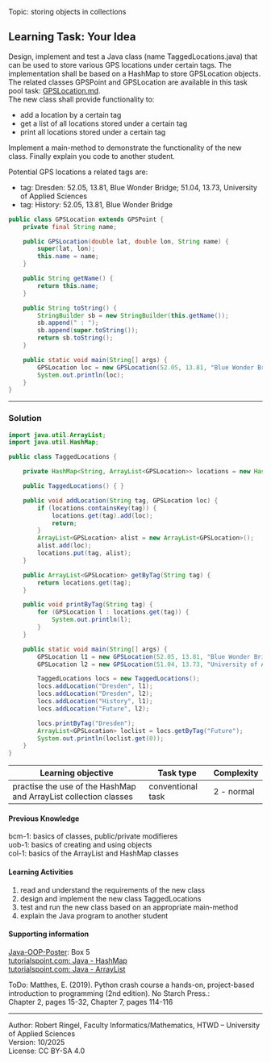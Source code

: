 Topic: storing objects in collections

## Learning Task: Your Idea

Design, implement and test a Java class (name TaggedLocations.java) that can be used to store various GPS locations under certain tags. The implementation shall be based on a HashMap to store GPSLocation objects. The related classes GPSPoint and GPSLocation are available in this task pool task: [GPSLocation.md](../02_ExtensionInterface/GPSLocation.md).  
The new class shall provide functionality to:  
- add a location by a certain tag
- get a list of all locations stored under a certain tag
- print all locations stored under a certain tag

Implement a main-method to demonstrate the functionality of the new class. 
Finally explain you code to another student.

Potential GPS locations a related tags are:  
- tag: Dresden: 52.05, 13.81, Blue Wonder Bridge; 51.04, 13.73, University of Applied Sciences  
- tag: History: 52.05, 13.81, Blue Wonder Bridge

``` java
public class GPSLocation extends GPSPoint {
    private final String name;

    public GPSLocation(double lat, double lon, String name) {
        super(lat, lon);
        this.name = name;
    }

    public String getName() {
        return this.name;
    }

    public String toString() {
        StringBuilder sb = new StringBuilder(this.getName());
        sb.append(" : ");
        sb.append(super.toString());
        return sb.toString();
    }

    public static void main(String[] args) {
        GPSLocation loc = new GPSLocation(52.05, 13.81, "Blue Wonder Bridge");
        System.out.println(loc);
    }
}
``` 

---------------------------------------

### Solution

``` java
import java.util.ArrayList;
import java.util.HashMap;

public class TaggedLocations {

    private HashMap<String, ArrayList<GPSLocation>> locations = new HashMap<String, ArrayList<GPSLocation>>();

    public TaggedLocations() { }

    public void addLocation(String tag, GPSLocation loc) {
        if (locations.containsKey(tag)) {
            locations.get(tag).add(loc);
            return;
        }
        ArrayList<GPSLocation> alist = new ArrayList<GPSLocation>();
        alist.add(loc);
        locations.put(tag, alist);
    }

    public ArrayList<GPSLocation> getByTag(String tag) {
        return locations.get(tag);
    }

    public void printByTag(String tag) {
        for (GPSLocation l : locations.get(tag)) {
            System.out.println(l);
        }
    }

    public static void main(String[] args) {
        GPSLocation l1 = new GPSLocation(52.05, 13.81, "Blue Wonder Bridge");
        GPSLocation l2 = new GPSLocation(51.04, 13.73, "University of Applied Sciences Dresden");

        TaggedLocations locs = new TaggedLocations();
        locs.addLocation("Dresden", l1);
        locs.addLocation("Dresden", l2);
        locs.addLocation("History", l1);
        locs.addLocation("Future", l2);

        locs.printByTag("Dresden");
        ArrayList<GPSLocation> loclist = locs.getByTag("Future");
        System.out.println(loclist.get(0));
    }
}
``` 


| **Learning objective**                           | **Task type**   | **Complexity** |
| ------------------------------------------------ | --------------- | -------------- |
| practise the use of the HashMap and ArrayList collection classes | conventional task | 2 - normal | 

#### Previous Knowledge

bcm-1: basics of classes, public/private modifieres  
uob-1: basics of creating and using objects  
col-1: basics of the ArrayList and HashMap classes

#### Learning Activities

1) read and understand the requirements of the new class  
2) design and implement the new class TaggedLocations  
3) test and run the new class based on an appropriate main-method
4) explain the Java program to another student

#### Supporting information

[Java-OOP-Poster](../JavaPosterOOP_engl.pdf): Box 5  
[tutorialspoint.com: Java - HashMap](https://www.tutorialspoint.com/java/util/java_util_hashmap.htm)  
[tutorialspoint.com: Java - ArrayList](https://www.tutorialspoint.com/java/util/java_util_arraylist.htm)  

ToDo: Matthes, E. (2019). Python crash course a hands-on, project-based introduction to programming (2nd edition). No Starch Press.:  
Chapter 2, pages 15-32, Chapter 7, pages 114-116  

---------------------------------------
Author: Robert Ringel, Faculty Informatics/Mathematics, HTWD – University of Applied Sciences  
Version: 10/2025            
License: CC BY-SA 4.0
